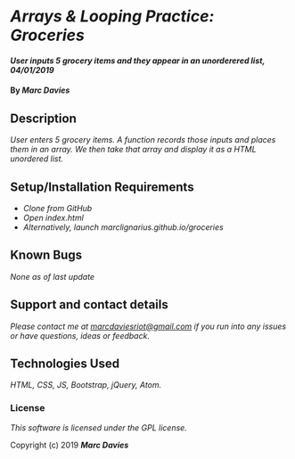 # _Arrays & Looping Practice: Groceries_

#### _User inputs 5 grocery items and they appear in an unorderered list, 04/01/2019_

#### By _**Marc Davies**_

## Description

_User enters 5 grocery items. A function records those inputs and places them in an array. We then take that array and display it as a HTML unordered list._

## Setup/Installation Requirements

* _Clone from GitHub_
* _Open index.html_
* _Alternatively, launch marclignarius.github.io/groceries_

## Known Bugs

_None as of last update_

## Support and contact details

_Please contact me at marcdaviesriot@gmail.com if you run into any issues or have questions, ideas or feedback._

## Technologies Used

_HTML, CSS, JS, Bootstrap, jQuery, Atom._

### License

*This software is licensed under the GPL license.*

Copyright (c) 2019 **_Marc Davies_**
